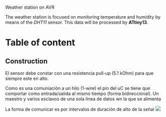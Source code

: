  Weather station on AVR

The weather station is focused on monitoring temperature and humidity by means of
the *DHT11* sensor. This data will be processed by **ATtiny13**. 

# Table of content



## Construction
El sensor debe constar con una resistencia pull-up (5.1 kOhm) para que siempre este
en alto.

Como es una comuniación a un hilo (1-wire) el pin del uC se tiene que comportar
como entrada/salida al mismo tiempo (forma bidireccional). Un maestro y varios esclavos de una sola linea de datos wn la que se alimenta

La forma de comunicar es por intervalos de duración de alto de la señal
![](grafica.png)
